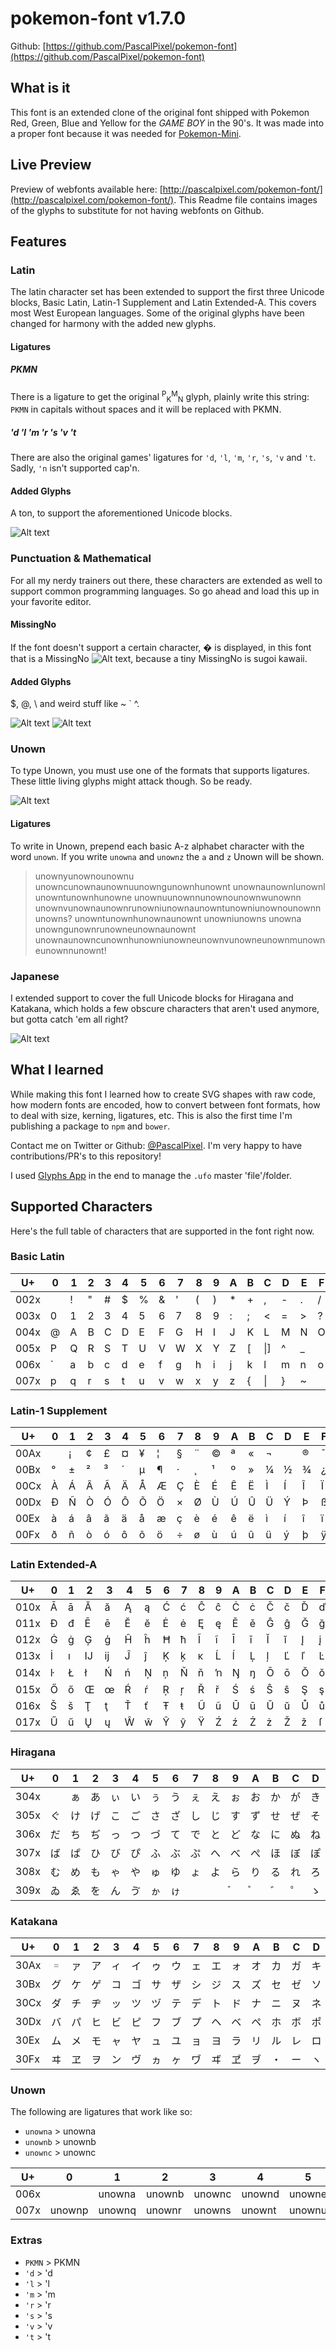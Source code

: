 # pokemon-font v1.7.0
Github: [https://github.com/PascalPixel/pokemon-font](https://github.com/PascalPixel/pokemon-font)

## What is it
This font is an extended clone of the original font shipped with Pokemon Red, Green, Blue and Yellow for the _GAME BOY_ in the 90's. It was made into a proper font because it was needed for [Pokemon-Mini](https://github.com/Superpencil/Pokemon-Mini).

## Live Preview
Preview of webfonts available here:  [http://pascalpixel.com/pokemon-font/](http://pascalpixel.com/pokemon-font/).
This Readme file contains images of the glyphs to substitute for not having webfonts on Github.

## Features
### Latin
The latin character set has been extended to support the first three Unicode blocks, Basic Latin, Latin-1 Supplement and Latin Extended-A. This covers most West European languages. Some of the original glyphs have been changed for harmony with the added new glyphs.

#### Ligatures
##### PKMN
There is a ligature to get the original <sup>P</sup><sub>K</sub><sup>M</sup><sub>N</sub> glyph, plainly write this string: `PKMN` in capitals without spaces and it will be replaced with PKMN.

##### 'd 'l 'm 'r 's 'v 't
There are also the original games' ligatures for `'d`, `'l`, `'m`, `'r`, `'s`, `'v` and `'t`. Sadly, `'n` isn't supported cap'n.

#### Added Glyphs
A ton, to support the aforementioned Unicode blocks.

![Alt text](/img/Latin.png?raw=true "pokemon-font Latin Glyphs")

### Punctuation & Mathematical
For all my nerdy trainers out there, these characters are extended as well to support common programming languages. So go ahead and load this up in your favorite editor.

#### MissingNo
If the font doesn't support a certain character, � is displayed, in this font that is a MissingNo ![Alt text](/img/MissingNo.png?raw=true "pokemon-font Font MissingNo Glyph"), because a tiny MissingNo is sugoi kawaii.

#### Added Glyphs
$, @, \\ and weird stuff like ~ \` ^.

![Alt text](/img/Punctuation.png?raw=true "pokemon-font Font Punctuation Glyphs") ![Alt text](/img/Mathematical.png?raw=true "pokemon-font Font Mathematical Glyphs")

### Unown
To type Unown, you must use one of the formats that supports ligatures. These little living glyphs might attack though. So be ready.

![Alt text](/img/Unown.png?raw=true "pokemon-font Font Unown Glyphs")

#### Ligatures
To write in Unown, prepend each basic A-z alphabet character with the word `unown`.
If you write `unowna` and `unownz` the `a` and `z` Unown will be shown.
> unownyunownounownu unowncunownaunownuunowngunownhunownt unownaunownlunownl unowntunownhunowne unownuunownnunownounownwunownn unownvunownaunownrunowniunownaunowntunowniunownounownnunowns?
> unowntunownhunownaunownt unowniunowns unowna unowngunownrunowneunownaunownt unownaunowncunownhunowniunowneunownvunowneunownmunowneunownnunownt!

### Japanese
I extended support to cover the full Unicode blocks for Hiragana and Katakana, which holds a few obscure characters that aren't used anymore, but gotta catch 'em all right?

![Alt text](/img/Japanese.png?raw=true "pokemon-font Font Japanese Glyphs")

## What I learned
While making this font I learned how to create SVG shapes with raw code, how modern fonts are encoded, how to convert between font formats, how to deal with size, kerning, ligatures, etc. This is also the first time I'm publishing a package to `npm` and `bower`.

Contact me on Twitter or Github: [@PascalPixel](http://twitter.com/pascalpixel). I'm very happy to have contributions/PR's to this repository!

I used [Glyphs App](https://glyphsapp.com) in the end to manage the `.ufo` master 'file'/folder.

## Supported Characters
Here's the full table of characters that are supported in the font right now.

### Basic Latin
U+|0|1|2|3|4|5|6|7|8|9|A|B|C|D|E|F
---|---|---|---|---|---|---|---|---|---|---|---|---|---|---|---|---
002x| |!|"|#|$|%|&|'|(|)|*|+|,|-|.|/
003x|0|1|2|3|4|5|6|7|8|9|:|;|<|=|>|?
004x|@|A|B|C|D|E|F|G|H|I|J|K|L|M|N|O
005x|P|Q|R|S|T|U|V|W|X|Y|Z|[|\|]|^|_
006x|`|a|b|c|d|e|f|g|h|i|j|k|l|m|n|o
007x|p|q|r|s|t|u|v|w|x|y|z|{|&#124;|}|~|

### Latin-1 Supplement
U+|0|1|2|3|4|5|6|7|8|9|A|B|C|D|E|F
---|---|---|---|---|---|---|---|---|---|---|---|---|---|---|---|---
00Ax| |¡|¢|£|¤|¥|¦|§|¨|©|ª|«|¬| |®|¯
00Bx|°|±|²|³|´|µ|¶|·|¸|¹|º|»|¼|½|¾|¿
00Cx|À|Á|Â|Ã|Ä|Å|Æ|Ç|È|É|Ê|Ë|Ì|Í|Î|Ï
00Dx|Ð|Ñ|Ò|Ó|Ô|Õ|Ö|×|Ø|Ù|Ú|Û|Ü|Ý|Þ|ß
00Ex|à|á|â|ã|ä|å|æ|ç|è|é|ê|ë|ì|í|î|ï
00Fx|ð|ñ|ò|ó|ô|õ|ö|÷|ø|ù|ú|û|ü|ý|þ|ÿ

### Latin Extended-A
U+|0|1|2|3|4|5|6|7|8|9|A|B|C|D|E|F
---|---|---|---|---|---|---|---|---|---|---|---|---|---|---|---|---
010x|Ā|ā|Ă|ă|Ą|ą|Ć|ć|Ĉ|ĉ|Ċ|ċ|Č|č|Ď|ď
011x|Đ|đ|Ē|ē|Ĕ|ĕ|Ė|ė|Ę|ę|Ě|ě|Ĝ|ĝ|Ğ|ğ
012x|Ġ|ġ|Ģ|ģ|Ĥ|ĥ|Ħ|ħ|Ĩ|ĩ|Ī|ī|Ĭ|ĭ|Į|į
013x|İ|ı|Ĳ|ĳ|Ĵ|ĵ|Ķ|ķ|ĸ|Ĺ|ĺ|Ļ|ļ|Ľ|ľ|Ŀ
014x|ŀ|Ł|ł|Ń|ń|Ņ|ņ|Ň|ň|ŉ|Ŋ|ŋ|Ō|ō|Ŏ|ŏ
015x|Ő|ő|Œ|œ|Ŕ|ŕ|Ŗ|ŗ|Ř|ř|Ś|ś|Ŝ|ŝ|Ş|ş
016x|Š|š|Ţ|ţ|Ť|ť|Ŧ|ŧ|Ũ|ũ|Ū|ū|Ŭ|ŭ|Ů|ů
017x|Ű|ű|Ų|ų|Ŵ|ŵ|Ŷ|ŷ|Ÿ|Ź|ź|Ż|ż|Ž|ž|ſ

### Hiragana
U+|0|1|2|3|4|5|6|7|8|9|A|B|C|D|E|F
---|---|---|---|---|---|---|---|---|---|---|---|---|---|---|---|---
304x|　|ぁ|あ|ぃ|い|ぅ|う|ぇ|え|ぉ|お|か|が|き|ぎ|く
305x|ぐ|け|げ|こ|ご|さ|ざ|し|じ|す|ず|せ|ぜ|そ|ぞ|た
306x|だ|ち|ぢ|っ|つ|づ|て|で|と|ど|な|に|ぬ|ね|の|は
307x|ば|ぱ|ひ|び|ぴ|ふ|ぶ|ぷ|へ|べ|ぺ|ほ|ぼ|ぽ|ま|み
308x|む|め|も|ゃ|や|ゅ|ゆ|ょ|よ|ら|り|る|れ|ろ|ゎ|わ
309x|ゐ|ゑ|を|ん|ゔ|ゕ|ゖ|　|　|゙　|゚　|゛|゜|ゝ|ゞ|ゟ

### Katakana
U+|0|1|2|3|4|5|6|7|8|9|A|B|C|D|E|F
---|---|---|---|---|---|---|---|---|---|---|---|---|---|---|---|---
30Ax|゠|ァ|ア|ィ|イ|ゥ|ウ|ェ|エ|ォ|オ|カ|ガ|キ|ギ|ク
30Bx|グ|ケ|ゲ|コ|ゴ|サ|ザ|シ|ジ|ス|ズ|セ|ゼ|ソ|ゾ|タ
30Cx|ダ|チ|ヂ|ッ|ツ|ヅ|テ|デ|ト|ド|ナ|ニ|ヌ|ネ|ノ|ハ
30Dx|バ|パ|ヒ|ビ|ピ|フ|ブ|プ|ヘ|ベ|ペ|ホ|ボ|ポ|マ|ミ
30Ex|ム|メ|モ|ャ|ヤ|ュ|ユ|ョ|ヨ|ラ|リ|ル|レ|ロ|ヮ|ワ
30Fx|ヰ|ヱ|ヲ|ン|ヴ|ヵ|ヶ|ヷ|ヸ|ヹ|ヺ|・|ー|ヽ|ヾ|ヿ

### Unown
The following are ligatures that work like so:
- `unowna` > unowna
- `unownb` > unownb
- `unownc` > unownc

U+|0|1|2|3|4|5|6|7|8|9|A|B|C|D|E|F
---|---|---|---|---|---|---|---|---|---|---|---|---|---|---|---|---
006x| |unowna|unownb|unownc|unownd|unowne|unownf|unowng|unownh|unowni|unownj|unownk|unownl|unownm|unownn|unowno
007x|unownp|unownq|unownr|unowns|unownt|unownu|unownv|unownw|unownx|unowny|unownz| | | | |

### Extras
- `PKMN` > PKMN
- `'d` > 'd
- `'l` > 'l
- `'m` > 'm
- `'r` > 'r
- `'s` > 's
- `'v` > 'v
- `'t` > 't
